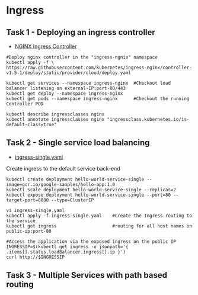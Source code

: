 # Ingress

## Task 1 - Deploying an ingress controller

- [NGINX Ingress Controller](https://kubernetes.github.io/ingress-nginx/deploy/#quick-start)

```
#Deploy nginx controller in the "ingress-ngnix" namespace
kubectl apply -f \
https://raw.githubusercontent.com/kubernetes/ingress-nginx/controller-v1.5.1/deploy/static/provider/cloud/deploy.yaml

kubectl get services --namespace ingress-nginx  #Checkout load balancer listening on external-IP:port-80/443
kubectl get deploy --namespace ingress-nginx
kubectl get pods --namespace ingress-nginx      #Checkout the running Controller POD

kubectl describe ingressclasses nginx
kubectl annotate ingressclasses nginx "ingressclass.kubernetes.io/is-default-class=true"
```

## Task 2 - Single service load balancing

- [ingress-single.yaml](https://github.com/YeffaDev/learn-kubernetes-brownbag/blob/master/lab/yaml/11/ingress-single.yaml)

Create ingress to the default service back-end

```
kubectl create deployment hello-world-service-single --image=gcr.io/google-samples/hello-app:1.0
kubectl scale deployment hello-world-service-single --replicas=2
kubectl expose deployment hello-world-service-single --port=80 --target-port=8080 --type=ClusterIP

vi ingress-single.yaml
kubectl apply -f ingress-single.yaml    #Create the Ingress routing to the service
kubectl get ingress                     #routing for all host names on public-ip:port-80

#Access the application via the exposed ingress on the public IP
INGRESSIP=$(kubectl get ingress -o jsonpath='{ .items[].status.loadBalancer.ingress[].ip }')
curl http://$INGRESSIP
```

## Task 3 - Multiple Services with path based routing






```

